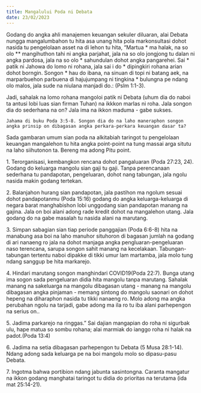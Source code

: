 ```yaml
---
title: Mangalului Poda ni Debata
date: 23/02/2023
---
```


Godang do angka ahli manajemen keuangan sekuler diluaran, alai Debata nungga mangalumbahon tu hita asa unang hita pola markonsultasi dohot nasida tu pengelolaan asset na di lehon tu hita, “Martua * ma halak, na so olo ** mangihuthon tahi ni angka parjahat, jala na so olo jongjong tu dalan ni angka pardosa, jala na so olo * sahundulan dohot angka pangarehei. Sai * patik ni Jahowa do lomo ni rohana, jala sai i do * dipingkiri rohana arian dohot borngin. Songon * hau do ibana, na sinuan di topi ni batang aek, na marparbuehon parbuena di hajujumpang ni tingkina * bulungna pe ndang olo malos, jala sude na niulana manjadi do.: (Pslm 1:1-3).

Jadi, sahalak na lomo rohana mangoloi patik ni Debata (uhum dia do naboi ta antusi lobi luas sian firman Tuhan) na ikkkon marlas ni roha. Jala songon dia do sederhana na on? Jala ima na ikkon maduma - gabe sukses.

`Jahama di buku Poda 3:5-8. Songon dia do na laho maneraphon songon angka prinsip on dibagasan angka perkara-perkara keuangan dasar ta?`

Sada gambaran umum sian poda na alkitabiah taringot tu pengelolaan keuangan mangalehon tu hita angka point-point na tung massai arga situtu na laho siihutonon ta. Bereng ma adong Pitu point.

1\. Terorganisasi, kembangkon rencana dohot pangaluaran (Poda 27:23, 24). Godang do keluarga mangolu sian gaji tu gaji. Tanpa perencanaan sederhana tu pandapotan, pengeluaran, dohot nang tabungan, jala ngolu nasida makin godang tertekan.

2\. Balanjahon hurang sian pandapotan, jala pastihon ma ngolum sesuai dohot pandapotanmu (Poda 15:16) godang do angka keluarga-keluarga di negara barat manghabishon lobi unggodang sian pandapotan manang na gajina. Jala on boi alani adong rade kredit dohot na mangalehon utang. Jala godang do na gabe masalah tu nasida alani na marutang.

3\. Simpan sabagian sian tiap periode panggajian (Poda 6:6-8) hita na manabung asa boi na laho manuhor situhoron di bagasan jumlah na godang di ari nanaeng ro jala na dohot manjaga angka pengluaran-pengeluaran naso terencana, sarupa songon sahit manang na kecelakaan. Tabungan-tabungan tertentu naboi dipakke di tikki umur lam martamba, jala molo tung ndang sanggup be hita markarejo.

4\. Hindari marutang songon manghindari COVID19(Poda 22:7). Bunga utang ima sogon sada pengeluaran didia hita mangolu tanpa marutang. Sahalak manang na sakeluarga na mangolu dibagasan utang - manang na mangolu dibagasan angka pinjaman - memang sintong do mangolu saonari on dohot hepeng na diharaphon nasida tu tikki nanaeng ro. Molo adong ma angka perubahan ngolu na tarjadi, gabe adong ma ila ro tu iba alani parhepengon na serius on..

5\. Jadima parkarejo na ringgas.” Sai dajian mangapian do roha ni sigurbak ulu, hape matua so sombu rohana; alai marmiak do ianggo roha ni halak na padot.(Poda 13:4)

6\. Jadima na setia dibagasan parhepengon tu Debata (5 Musa 28:1-14). Ndang adong sada keluarga pe na boi mangolu molo so dipasu-pasu Debata.

7\. Ingotma bahwa portibion ndang jabunta sasintongna. Caranta mangatur na ikkon godang manghatai taringot tu didia do prioritas na terutama (ida mat 25:14-21).
